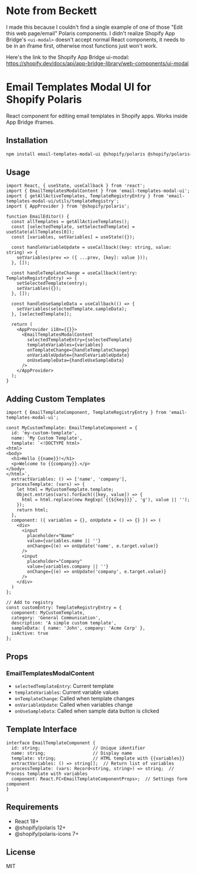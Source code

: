 # Note from Beckett

I made this because I couldn't find a single example of one of those "Edit this web page/email" Polaris components. I didn't realize Shopify App Bridge's `<ui-modal>` doesn't accept normal React components, it needs to be in an iframe first, otherwise most functions just won't work.

Here's the link to the Shopify App Bridge ui-modal: https://shopify.dev/docs/api/app-bridge-library/web-components/ui-modal

# Email Templates Modal UI for Shopify Polaris

React component for editing email templates in Shopify apps. Works inside App Bridge iframes.

## Installation

```bash
npm install email-templates-modal-ui @shopify/polaris @shopify/polaris-icons
```

## Usage

```tsx
import React, { useState, useCallback } from 'react';
import { EmailTemplatesModalContent } from 'email-templates-modal-ui';
import { getAllActiveTemplates, TemplateRegistryEntry } from 'email-templates-modal-ui/utils/templateRegistry';
import { AppProvider } from '@shopify/polaris';

function EmailEditor() {
  const allTemplates = getAllActiveTemplates();
  const [selectedTemplate, setSelectedTemplate] = useState(allTemplates[0]);
  const [variables, setVariables] = useState({});

  const handleVariableUpdate = useCallback((key: string, value: string) => {
    setVariables(prev => ({ ...prev, [key]: value }));
  }, []);

  const handleTemplateChange = useCallback((entry: TemplateRegistryEntry) => {
    setSelectedTemplate(entry);
    setVariables({});
  }, []);

  const handleUseSampleData = useCallback(() => {
    setVariables(selectedTemplate.sampleData);
  }, [selectedTemplate]);

  return (
    <AppProvider i18n={{}}>
      <EmailTemplatesModalContent
        selectedTemplateEntry={selectedTemplate}
        templateVariables={variables}
        onTemplateChange={handleTemplateChange}
        onVariableUpdate={handleVariableUpdate}
        onUseSampleData={handleUseSampleData}
      />
    </AppProvider>
  );
}
```

## Adding Custom Templates

```tsx
import { EmailTemplateComponent, TemplateRegistryEntry } from 'email-templates-modal-ui';

const MyCustomTemplate: EmailTemplateComponent = {
  id: 'my-custom-template',
  name: 'My Custom Template',
  template: `<!DOCTYPE html>
<html>
<body>
  <h1>Hello {{name}}!</h1>
  <p>Welcome to {{company}}.</p>
</body>
</html>`,
  extractVariables: () => ['name', 'company'],
  processTemplate: (vars) => {
    let html = MyCustomTemplate.template;
    Object.entries(vars).forEach(([key, value]) => {
      html = html.replace(new RegExp(`{{${key}}}`, 'g'), value || '');
    });
    return html;
  },
  component: ({ variables = {}, onUpdate = () => {} }) => (
    <div>
      <input 
        placeholder="Name"
        value={variables.name || ''}
        onChange={(e) => onUpdate('name', e.target.value)}
      />
      <input 
        placeholder="Company"
        value={variables.company || ''}
        onChange={(e) => onUpdate('company', e.target.value)}
      />
    </div>
  )
};

// Add to registry
const customEntry: TemplateRegistryEntry = {
  component: MyCustomTemplate,
  category: 'General Communication',
  description: 'A simple custom template',
  sampleData: { name: 'John', company: 'Acme Corp' },
  isActive: true
};
```

## Props

### EmailTemplatesModalContent

- `selectedTemplateEntry`: Current template
- `templateVariables`: Current variable values
- `onTemplateChange`: Called when template changes
- `onVariableUpdate`: Called when variables change
- `onUseSampleData`: Called when sample data button is clicked

## Template Interface

```tsx
interface EmailTemplateComponent {
  id: string;                    // Unique identifier
  name: string;                  // Display name
  template: string;              // HTML template with {{variables}}
  extractVariables: () => string[];  // Return list of variables
  processTemplate: (vars: Record<string, string>) => string;  // Process template with variables
  component: React.FC<EmailTemplateComponentProps>;  // Settings form component
}
```

## Requirements

- React 18+
- @shopify/polaris 12+
- @shopify/polaris-icons 7+

## License

MIT